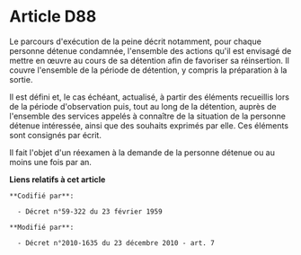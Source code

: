 # Article D88

Le parcours d'exécution de la peine décrit notamment, pour chaque personne détenue condamnée, l'ensemble des actions qu'il
est envisagé de mettre en œuvre au cours de sa détention afin de favoriser sa réinsertion. Il couvre l'ensemble de la période
de détention, y compris la préparation à la sortie. 

Il est défini et, le cas échéant, actualisé, à partir des éléments recueillis lors de la période d'observation puis, tout au
long de la détention, auprès de l'ensemble des services appelés à connaître de la situation de la personne détenue
intéressée, ainsi que des souhaits exprimés par elle. Ces éléments sont consignés par écrit. 

Il fait l'objet d'un réexamen à la demande de la personne détenue ou au moins une fois par an.

**Liens relatifs à cet article**

	**Codifié par**:

	  - Décret n°59-322 du 23 février 1959

	**Modifié par**:

	  - Décret n°2010-1635 du 23 décembre 2010 - art. 7
